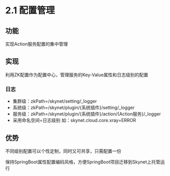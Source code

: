 # 2.1 配置管理

## 功能

 实现Action服务配置的集中管理

##  实现

 利用ZK配置作为配置中心，管理服务的Key-Value属性和日志级别的配置

###  日志

* 集群级：zkPath=/skynet/setting/\_logger
* 系统级：zkPath=/skynet/plugin/{系统插件}/setting/\_logger
* 服务级：zkPath=/skynet/plugin/{系统插件}/action/{Action服务}/\_logger
* 采用命名空间=日志级别 如：skynet.cloud.core.xray=ERROR

##  优势

不同级别配置可以个性定制，同时又可共享，只需配置一份

保持SpringBoot属性配置编码风格，方便SpringBoot项目迁移到Skynet上托管运行




